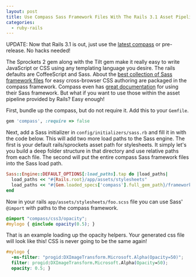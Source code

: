```yaml
---
layout: post
title: Use Compass Sass Framework Files With The Rails 3.1 Asset Pipeline
categories: 
  - ruby-rails
---
```


<aside class="flash_info">
  UPDATE: Now that Rails 3.1 is out, just use the <a href="http://rubygems.org/gems/compass">latest compass</a> or pre-release. No hacks needed!
</aside>

<p>
  The Sprockets 2 gem along with the Tilt gem make it really easy to write JavaScript or CSS using any templating language you desire. The rails defaults are CoffeeScript and Sass. About the <a href="https://github.com/chriseppstein/compass/tree/stable/frameworks/compass/stylesheets">best collection of Sass framework files</a> for easy cross-browser CSS authoring are packaged in the compass framework. Compass even has <a href="http://compass-style.org/reference/compass/css3/">great documentation</a> for using their Sass framework. But what if you want to use those within the asset pipeline provided by Rails? Easy enough!
</p>

<p>
  First, bundle up the compass, but do not require it. Add this to your <code>Gemfile</code>.
</p>

~~~ruby
gem 'compass', :require => false
~~~

<p>
  Next, add a Sass initializer in <code>config/initializers/sass.rb</code> and fill it in with the code below. This will add two more load paths to the Sass engine. The first is your default rails/sprockets asset path for stylesheets. It simply let's you build a deep folder structure in that directory and use relative paths from each file. The second will put the entire compass Sass framework files into the Sass load path.
</p>

~~~ruby
Sass::Engine::DEFAULT_OPTIONS[:load_paths].tap do |load_paths|
  load_paths << "#{Rails.root}/app/assets/stylesheets"
  load_paths << "#{Gem.loaded_specs['compass'].full_gem_path}/frameworks/compass/stylesheets"
end
~~~

<p>
  Now in your rails <code>app/assets/stylesheets/foo.scss</code> file you can use Sass' <code>@import</code> with paths to the compass framework.
</p>

~~~css
@import "compass/css3/opacity";
#mylogo { @include opacity(0.5); }
~~~

<p>
  That is an example loading up the opacity helpers. Your generated css file will look like this! CSS is never going to be the same again!
</p>

~~~css
#mylogo {
  -ms-filter: "progid:DXImageTransform.Microsoft.Alpha(Opacity=50)";
  filter: progid:DXImageTransform.Microsoft.Alpha(Opacity=50);
  opacity: 0.5; }
~~~




